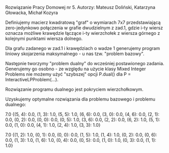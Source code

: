 Rozwiązanie Pracy Domowej nr 5. Autorzy: Mateusz Doliński, Katarzyna Głowacka, Michał Kozyra

Definiujemy macierz kwadratową "graf" o wymiarach 7x7 przedstawiającą zero-jedynkowo połączenia w grafie dwudzielnym z zad.1, gdzie i-ty wiersz 
oznacza możliwe krawędzie łączące i-ty wierzchołek z wiersza górnego z kolejnymi punktami wiersza dolnego.

Dla grafu zadanego w zad.1 i krawędziach o wadze 1 generujemy program liniowy skojarzenia maksymalnego - u nas tzw. "problem bazowy". 

Następnie tworzymy "problem dualny" do wcześniej postawionego zadania. 
Generujemy go osobno - ze względu na użycie klasy Mixed Integer Problems nie możemy użyć "szybszej" opcji P.dual() dla P = InteractiveLPProblem(...).

Rozwiązanie programu dualnego jest pokryciem wierzchołkowym. 



Uzyskujemy optymalne rozwiązania dla problemu bazowego i problemu dualnego:

7.0
{(5, 4): 0.0, (1, 3): 1.0, (5, 5): 1.0, (6, 6): 0.0, (3, 0): 0.0, (4, 6): 0.0, (2, 1): 0.0, (0, 2): 0.0, (0, 0): 0.0, (0, 5): 1.0, (3, 6): 0.0, (2, 2): 0.0, (6, 2): 1.0, (5, 1): 0.0, (1, 0): 0.0, (4, 1): 1.0, (2, 4): 1.0, (3, 3): 1.0}


7.0
{(1, 2): 1.0, (0, 1): 0.0, (0, 0): 0.0, (1, 5): 1.0, (1, 4): 1.0, (0, 2): 0.0, (0, 6): 0.0, (1, 3): 1.0, (1, 6): 1.0, (0, 4): 0.0, (0, 5): 0.0, (1, 0): 1.0, (0, 3): 0.0, (1, 1): 1.0}
